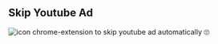 ## Skip Youtube Ad 

![icon](https://image.flaticon.com/icons/png/128/853/853710.png)
chrome-extension to skip youtube ad automatically 🙄

